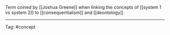 Term coined by [[Joshua Greene]] when linking the concepts of [[system 1 vs system 2]] to [[consequentialism]] and [[deontology]]

________________________
Tag: #concept 